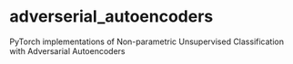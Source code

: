 # adverserial_autoencoders
PyTorch implementations of Non-parametric Unsupervised Classification with Adversarial Autoencoders
